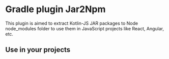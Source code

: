 # Gradle plugin Jar2Npm

This plugin is aimed to extract Kotlin-JS JAR packages to Node node_modules folder to use them in
JavaScript projects like React, Angular, etc.

## Use in your projects

```kotlin

```
